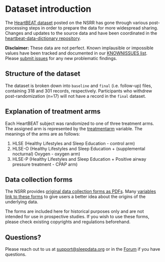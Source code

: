 # Dataset introduction

The [HeartBEAT dataset](:files_path:/datasets) posted on the NSRR has gone through various post-processing steps in order to prepare the data for more widespread sharing. Changes and updates to the source data and have been coordinated in the [heartbeat-data-dictionary repository](https://github.com/nsrr/heartbeat-data-dictionary).

**Disclaimer:** These data are not perfect. Known implausible or impossible values have been tracked and documented in our [KNOWNISSUES list](https://github.com/nsrr/heartbeat-data-dictionary/blob/master/KNOWNISSUES.md). Please [submit issues](https://github.com/nsrr/heartbeat-data-dictionary/issues) for any new problematic findings.

## Structure of the dataset

The dataset is broken down into `baseline` and `final` (i.e. follow-up) files, containing 318 and 301 records, respectively. Participants who withdrew post-randomization (n=17) will not have a record in the `final` dataset.

## Explanation of treatment arms

Each HeartBEAT subject was randomized to one of three treatment arms. The assigned arm is represented by the [treatmentarm](https://sleepdata.org/datasets/heartbeat/variables/treatmentarm) variable. The meanings of the arms are as follows:

1. HLSE (Healthy Lifestyles and Sleep Education - control arm)
2. HLSE-O (Healthy Lifestyles and Sleep Education + (supplemental nocturnal) Oxygen - oxygen arm)
3. HLSE-P (Healthy Lifestyles and Sleep Education + Positive airway pressure treatment - CPAP arm)

## Data collection forms

The NSRR provides [original data collection forms as PDFs](:files_path:/forms). Many [variables link to these forms](:datasets_path:/heartbeat/variables) to give users a better idea about the origins of the underlying data.

The forms are included here for historical purposes only and are not intended for use in prospective studies. If you wish to use these forms, please check existing copyrights and regulations beforehand.

## Questions?

Please reach out to us at support@sleepdata.org or in the [Forum](https://sleepdata.org/forum) if you have questions.
